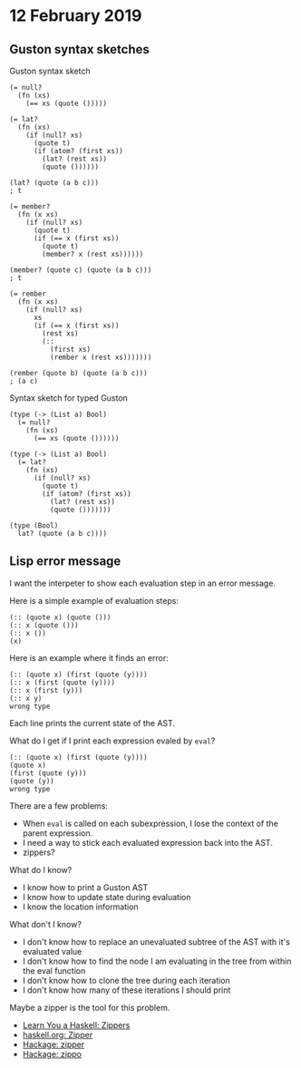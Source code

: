# 12 February 2019

## Guston syntax sketches

Guston syntax sketch

```
(= null?
  (fn (xs)
    (== xs (quote ()))))

(= lat?
  (fn (xs)
    (if (null? xs)
      (quote t)
      (if (atom? (first xs))
        (lat? (rest xs))
        (quote ())))))

(lat? (quote (a b c)))
; t

(= member?
  (fn (x xs)
    (if (null? xs)
      (quote t)
      (if (== x (first xs))
        (quote t)
        (member? x (rest xs))))))

(member? (quote c) (quote (a b c)))
; t

(= rember
  (fn (x xs)
    (if (null? xs)
      xs
      (if (== x (first xs))
        (rest xs)
        (::
          (first xs)
          (rember x (rest xs)))))))

(rember (quote b) (quote (a b c)))
; (a c)
```

Syntax sketch for typed Guston

```
(type (-> (List a) Bool)
  (= null?
    (fn (xs)
      (== xs (quote ())))))

(type (-> (List a) Bool)
  (= lat?
    (fn (xs)
      (if (null? xs)
        (quote t)
        (if (atom? (first xs))
          (lat? (rest xs))
          (quote ()))))))

(type (Bool)
  lat? (quote (a b c))))
```

## Lisp error message

I want the interpeter to show each evaluation step in an error message.

Here is a simple example of evaluation steps:

```
(:: (quote x) (quote ()))
(:: x (quote ()))
(:: x ())
(x)
```

Here is an example where it finds an error:

```
(:: (quote x) (first (quote (y))))
(:: x (first (quote (y))))
(:: x (first (y)))
(:: x y)
wrong type
```

Each line prints the current state of the AST.

What do I get if I print each expression evaled by `eval`?

```
(:: (quote x) (first (quote (y))))
(quote x)
(first (quote (y)))
(quote (y))
wrong type
```

There are a few problems:

- When `eval` is called on each subexpression, I lose the context of the parent
  expression.
- I need a way to stick each evaluated expression back into the AST.
- zippers?

What do I know?

- I know how to print a Guston AST
- I know how to update state during evaluation
- I know the location information

What don't I know?

- I don't know how to replace an unevaluated subtree of the AST with it's 
  evaluated value
- I don't know how to find the node I am evaluating in the tree from within the 
  eval function
- I don't know how to clone the tree during each iteration
- I don't know how many of these iterations I should print

Maybe a zipper is the tool for this problem.

- [Learn You a Haskell: Zippers](http://learnyouahaskell.com/zippers)
- [haskell.org: Zipper](http://learnyouahaskell.com/zippers)
- [Hackage: zipper](https://hackage.haskell.org/package/zippers-0.2.5/docs/Control-Zipper.html)
- [Hackage: zippo](https://hackage.haskell.org/package/zippo-0.3/docs/Data-Lens-Zipper.html)


